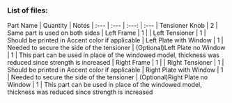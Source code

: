 ### List of files:

 Part Name | Quantity | Notes
 | :--- | :--- | :---: | :---
 | Tensioner Knob | 2 | Same part is used on both sides 
 | Left Frame | 1 | 
 | Left Tensioner | 1 | Should be printed in Accent color if applicable
 | Left Plate with Window | 1 | Needed to secure the side of the tensioner
 | (Optional)Left Plate no Window | 1 | This part can be used in place of the windowed model, thickness was reduced since strength is increased
 | Right Frame | 1 | 
 | Right Tensioner | 1 | Should be printed in Accent color if applicable
 | Right Plate with Window | 1 | Needed to secure the side of the tensioner
 | (Optional)Right Plate no Window | 1 | This part can be used in place of the windowed model, thickness was reduced since strength is increased
